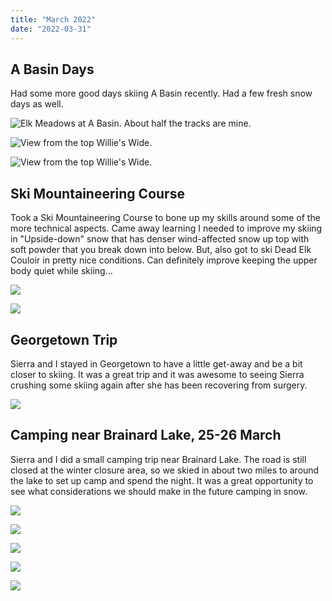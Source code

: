```yaml
---
title: "March 2022"
date: "2022-03-31"
---
```


## A Basin Days

Had some more good days skiing A Basin recently. Had a few fresh snow days as well.

![Elk Meadows at A Basin. About half the tracks are mine.](../images/2022_03_31_March_2022/IMG_9145.jpg)

![View from the top Willie's Wide.](../images/2022_03_31_March_2022/IMG_9170.jpg)

![View from the top Willie's Wide.](../images/2022_03_31_March_2022/IMG_9180.jpg)

## Ski Mountaineering Course

Took a Ski Mountaineering Course to bone up my skills around some of the more technical aspects. Came away learning I needed to improve my skiing in "Upside-down" snow that has denser wind-affected snow up top with soft powder that you break down into below. But, also got to ski Dead Elk Couloir in pretty nice conditions. Can definitely improve keeping the upper body quiet while skiing...

![](../images/2022_03_31_March_2022/IMG_9147.jpg)

![](../images/2022_03_31_March_2022/123_1.jpeg)

## Georgetown Trip

Sierra and I stayed in Georgetown to have a little get-away and be a bit closer to skiing. It was a great trip and it was awesome to seeing Sierra crushing some skiing again after she has been recovering from surgery.

![](../images/2022_03_31_March_2022/DSC_1813.jpg)

## Camping near Brainard Lake, 25-26 March

Sierra and I did a small camping trip near Brainard Lake. The road is still closed at the winter closure area, so we skied in about two miles to around the lake to set up camp and spend the night. It was a great opportunity to see what considerations we should make in the future camping in snow.

![](../images/2022_03_31_March_2022/IMG_9242.jpg)

![](../images/2022_03_31_March_2022/DSC_1849.jpg)

![](../images/2022_03_31_March_2022/DSC_1859.jpg)

![](../images/2022_03_31_March_2022/DSC_1938.jpg)

![](../images/2022_03_31_March_2022/IMG_9264.jpg)
